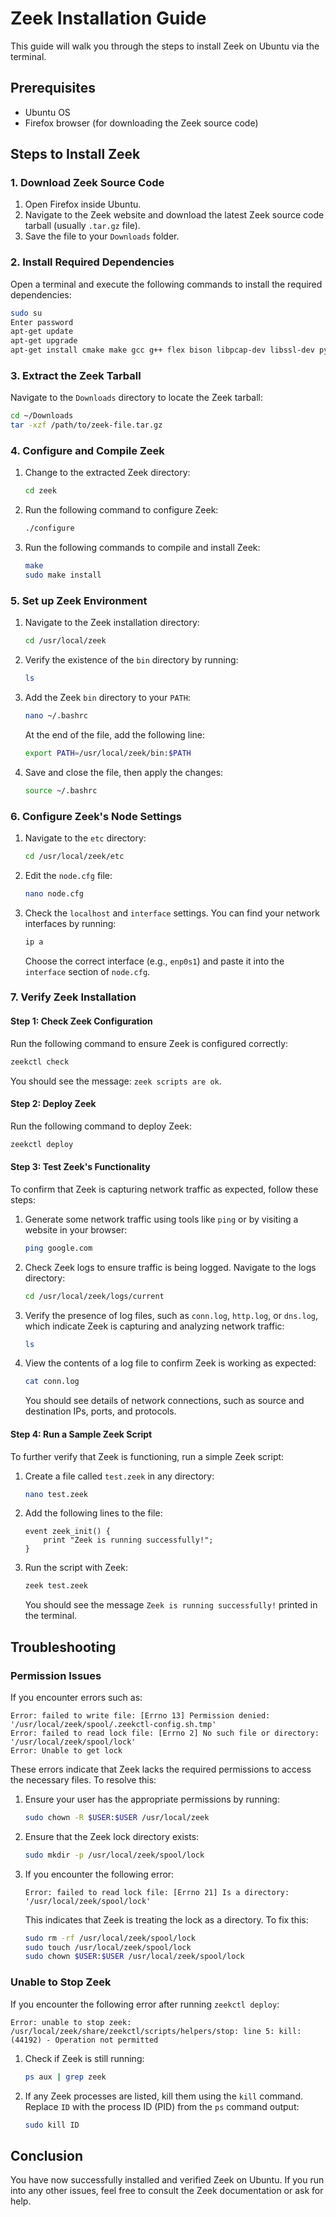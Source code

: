 # Zeek Installation Guide

This guide will walk you through the steps to install Zeek on Ubuntu via the terminal.

## Prerequisites

- Ubuntu OS
- Firefox browser (for downloading the Zeek source code)

## Steps to Install Zeek

### 1. Download Zeek Source Code

1. Open Firefox inside Ubuntu.
2. Navigate to the Zeek website and download the latest Zeek source code tarball (usually `.tar.gz` file).
3. Save the file to your `Downloads` folder.

### 2. Install Required Dependencies

Open a terminal and execute the following commands to install the required dependencies:

```bash
sudo su
Enter password
apt-get update
apt-get upgrade
apt-get install cmake make gcc g++ flex bison libpcap-dev libssl-dev python3-dev swig zlib1g-dev
```

### 3. Extract the Zeek Tarball

Navigate to the `Downloads` directory to locate the Zeek tarball:

```bash
cd ~/Downloads
tar -xzf /path/to/zeek-file.tar.gz
```

### 4. Configure and Compile Zeek

1. Change to the extracted Zeek directory:

   ```bash
   cd zeek
   ```

2. Run the following command to configure Zeek:

   ```bash
   ./configure
   ```

3. Run the following commands to compile and install Zeek:

   ```bash
   make
   sudo make install
   ```

### 5. Set up Zeek Environment

1. Navigate to the Zeek installation directory:

   ```bash
   cd /usr/local/zeek
   ```

2. Verify the existence of the `bin` directory by running:

   ```bash
   ls
   ```

3. Add the Zeek `bin` directory to your `PATH`:

   ```bash
   nano ~/.bashrc
   ```

   At the end of the file, add the following line:

   ```bash
   export PATH=/usr/local/zeek/bin:$PATH
   ```

4. Save and close the file, then apply the changes:

   ```bash
   source ~/.bashrc
   ```

### 6. Configure Zeek's Node Settings

1. Navigate to the `etc` directory:

   ```bash
   cd /usr/local/zeek/etc
   ```

2. Edit the `node.cfg` file:

   ```bash
   nano node.cfg
   ```

3. Check the `localhost` and `interface` settings. You can find your network interfaces by running:

   ```bash
   ip a
   ```

   Choose the correct interface (e.g., `enp0s1`) and paste it into the `interface` section of `node.cfg`.

### 7. Verify Zeek Installation

#### Step 1: Check Zeek Configuration

Run the following command to ensure Zeek is configured correctly:

```bash
zeekctl check
```

You should see the message: `zeek scripts are ok`.

#### Step 2: Deploy Zeek

Run the following command to deploy Zeek:

```bash
zeekctl deploy
```

#### Step 3: Test Zeek's Functionality

To confirm that Zeek is capturing network traffic as expected, follow these steps:

1. Generate some network traffic using tools like `ping` or by visiting a website in your browser:

   ```bash
   ping google.com
   ```

2. Check Zeek logs to ensure traffic is being logged. Navigate to the logs directory:

   ```bash
   cd /usr/local/zeek/logs/current
   ```

3. Verify the presence of log files, such as `conn.log`, `http.log`, or `dns.log`, which indicate Zeek is capturing and analyzing network traffic:

   ```bash
   ls
   ```

4. View the contents of a log file to confirm Zeek is working as expected:

   ```bash
   cat conn.log
   ```

   You should see details of network connections, such as source and destination IPs, ports, and protocols.

#### Step 4: Run a Sample Zeek Script

To further verify that Zeek is functioning, run a simple Zeek script:

1. Create a file called `test.zeek` in any directory:

   ```bash
   nano test.zeek
   ```

2. Add the following lines to the file:

   ```zeek
   event zeek_init() {
       print "Zeek is running successfully!";
   }
   ```

3. Run the script with Zeek:

   ```bash
   zeek test.zeek
   ```

   You should see the message `Zeek is running successfully!` printed in the terminal.

## Troubleshooting

### Permission Issues

If you encounter errors such as:

```
Error: failed to write file: [Errno 13] Permission denied: '/usr/local/zeek/spool/.zeekctl-config.sh.tmp'
Error: failed to read lock file: [Errno 2] No such file or directory: '/usr/local/zeek/spool/lock'
Error: Unable to get lock
```

These errors indicate that Zeek lacks the required permissions to access the necessary files. To resolve this:

1. Ensure your user has the appropriate permissions by running:

   ```bash
   sudo chown -R $USER:$USER /usr/local/zeek
   ```

2. Ensure that the Zeek lock directory exists:

   ```bash
   sudo mkdir -p /usr/local/zeek/spool/lock
   ```

3. If you encounter the following error:

   ```
   Error: failed to read lock file: [Errno 21] Is a directory: '/usr/local/zeek/spool/lock'
   ```

   This indicates that Zeek is treating the lock as a directory. To fix this:

   ```bash
   sudo rm -rf /usr/local/zeek/spool/lock
   sudo touch /usr/local/zeek/spool/lock
   sudo chown $USER:$USER /usr/local/zeek/spool/lock
   ```

### Unable to Stop Zeek

If you encounter the following error after running `zeekctl deploy`:

```
Error: unable to stop zeek: /usr/local/zeek/share/zeekctl/scripts/helpers/stop: line 5: kill: (44192) - Operation not permitted
```

1. Check if Zeek is still running:

   ```bash
   ps aux | grep zeek
   ```

2. If any Zeek processes are listed, kill them using the `kill` command. Replace `ID` with the process ID (PID) from the `ps` command output:

   ```bash
   sudo kill ID
   ```

## Conclusion

You have now successfully installed and verified Zeek on Ubuntu. If you run into any other issues, feel free to consult the Zeek documentation or ask for help.



